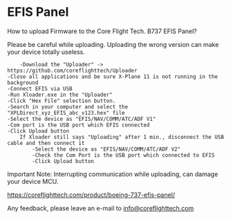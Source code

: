 # EFIS Panel

How to upload Firmware to the Core Flight Tech. B737 EFIS Panel?

Please be careful while uploading. Uploading the wrong version can make your device totally useless.

        -Download the "Uploader" -> https://github.com/coreflighttech/Uploader
	-Close all applications and be sure X-Plane 11 is not running in the background
	-Connect EFIS via USB
	-Run Xloader.exe in the "Uploader"
	-Click "Hex File" selection button.
	-Search in your computer and select the "XPLDirect_xyz_EFIS_abc_v123.hex" file
	-Select the device as "EFIS/NAV/COMM/ATC/ADF V1"
	-Com port is the USB port which EFIS connected
	-Click Upload button
		If Xloader still says "Uploading" after 1 min., disconnect the USB cable and then connect it
			-Select the device as "EFIS/NAV/COMM/ATC/ADF V2"
			-Check the Com Port is the USB port which connected to EFIS
			-Click Upload button
	
	
Important Note: Interrupting communication while uploading, can damage your device MCU.

https://coreflighttech.com/product/boeing-737-efis-panel/

Any feedback, please leave an e-mail to info@coreflighttech.com
